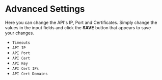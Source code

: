 # Advanced Settings

Here you can change the API's IP, Port and Certificates. Simply change the values in 
the input fields and click the **SAVE** button that appears to save your changes.

- `Timeouts`
- `API IP`
- `API Port`
- `API Cert`
- `API Key`
- `API Cert IPs`
- `API Cert Domains`
